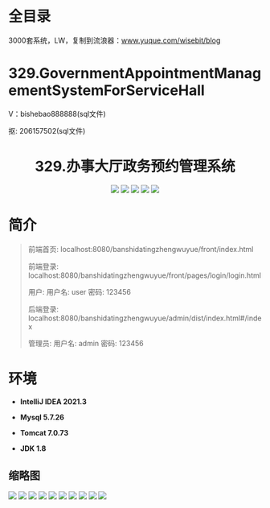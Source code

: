 # 全目录

3000套系统，LW，复制到流浪器：www.yuque.com/wisebit/blog

# 329.GovernmentAppointmentManagementSystemForServiceHall

<p>V：bishebao888888(sql文件)</p>
<p>抠: 206157502(sql文件)</p>

<p><h1 align="center">329.办事大厅政务预约管理系统</h1></p>


<p align="center">
	<img src="https://img.shields.io/badge/jdk-1.8-orange.svg"/>
    <img src="https://img.shields.io/badge/spring-5.x-lightgrey.svg"/>
    <img src="https://img.shields.io/badge/springmvc-3.x-blue.svg"/>
    <img src="https://img.shields.io/badge/mybatis-5.x-yellow.svg"/>
    <img src="https://img.shields.io/badge/vue-3.x-blue.svg"/>
</p>

# 简介
>
> 
>
> 前端首页: localhost:8080/banshidatingzhengwuyue/front/index.html
>
> 前端登录: localhost:8080/banshidatingzhengwuyue/front/pages/login/login.html
>
> 用户: 用户名: user 密码: 123456
>
> 后端登录: localhost:8080/banshidatingzhengwuyue/admin/dist/index.html#/index
>
> 管理员: 用户名: admin 密码: 123456

# 环境

- <b>IntelliJ IDEA 2021.3</b>

- <b>Mysql 5.7.26</b>

- <b>Tomcat 7.0.73</b>

- <b>JDK 1.8</b>




## 缩略图

![](https://bitwise.oss-cn-heyuan.aliyuncs.com/2024/9/10/02ad3458-8659-4768-a367-7e5777619f16.png)
![](https://bitwise.oss-cn-heyuan.aliyuncs.com/2024/9/10/99e76b81-29dc-47fe-a3d6-f5c82b3f8398.png)
![](https://bitwise.oss-cn-heyuan.aliyuncs.com/2024/9/10/deca7251-a4cb-4799-94ba-83191555b049.png)
![](https://bitwise.oss-cn-heyuan.aliyuncs.com/2024/9/10/54345c16-0bc3-4d08-b418-ae37631af221.png)
![](https://bitwise.oss-cn-heyuan.aliyuncs.com/2024/9/10/d8e1641a-d7d5-4346-9a3b-387f20f03382.png)
![](https://bitwise.oss-cn-heyuan.aliyuncs.com/2024/9/10/ffd9dd25-739c-46f9-96fe-26cca58af8ea.png)
![](https://bitwise.oss-cn-heyuan.aliyuncs.com/2024/9/10/fa64fb36-1924-480a-affc-aac0789ba991.png)
![](https://bitwise.oss-cn-heyuan.aliyuncs.com/2024/9/10/7ebe0a05-fc4b-4267-aa57-b30a625be07c.png)
![](https://bitwise.oss-cn-heyuan.aliyuncs.com/2024/9/10/210f9da9-a890-4ddb-9a16-7bed1d036e3b.png)
![](https://bitwise.oss-cn-heyuan.aliyuncs.com/2024/9/10/03370e79-ee33-4e23-8f17-0baa6e695f0a.png)





